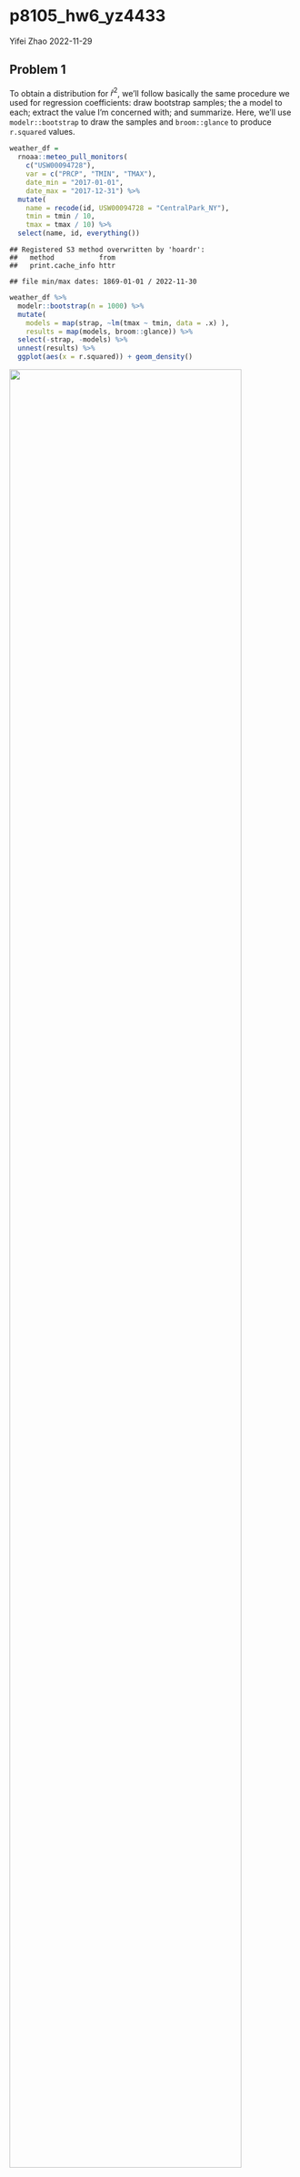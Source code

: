 p8105_hw6_yz4433
================
Yifei Zhao
2022-11-29

## Problem 1

To obtain a distribution for $\hat{r}^2$, we’ll follow basically the
same procedure we used for regression coefficients: draw bootstrap
samples; the a model to each; extract the value I’m concerned with; and
summarize. Here, we’ll use `modelr::bootstrap` to draw the samples and
`broom::glance` to produce `r.squared` values.

``` r
weather_df = 
  rnoaa::meteo_pull_monitors(
    c("USW00094728"),
    var = c("PRCP", "TMIN", "TMAX"), 
    date_min = "2017-01-01",
    date_max = "2017-12-31") %>%
  mutate(
    name = recode(id, USW00094728 = "CentralPark_NY"),
    tmin = tmin / 10,
    tmax = tmax / 10) %>%
  select(name, id, everything())
```

    ## Registered S3 method overwritten by 'hoardr':
    ##   method           from
    ##   print.cache_info httr

    ## file min/max dates: 1869-01-01 / 2022-11-30

``` r
weather_df %>% 
  modelr::bootstrap(n = 1000) %>% 
  mutate(
    models = map(strap, ~lm(tmax ~ tmin, data = .x) ),
    results = map(models, broom::glance)) %>% 
  select(-strap, -models) %>% 
  unnest(results) %>% 
  ggplot(aes(x = r.squared)) + geom_density()
```

<img src="p8105_hw6_yz4433_files/figure-gfm/unnamed-chunk-1-1.png" width="90%" />

In this example, the $\hat{r}^2$ value is high, and the upper bound at 1
may be a cause for the generally skewed shape of the distribution. If we
wanted to construct a confidence interval for $R^2$, we could take the
2.5% and 97.5% quantiles of the estimates across bootstrap samples.
However, because the shape isn’t symmetric, using the mean +/- 1.96
times the standard error probably wouldn’t work well.

We can produce a distribution for $\log(\beta_0 * \beta1)$ using a
similar approach, with a bit more wrangling before we make our plot.

``` r
weather_df %>% 
  modelr::bootstrap(n = 1000) %>% 
  mutate(
    models = map(strap, ~lm(tmax ~ tmin, data = .x) ),
    results = map(models, broom::tidy)) %>% 
  select(-strap, -models) %>% 
  unnest(results) %>% 
  select(id = `.id`, term, estimate) %>% 
  pivot_wider(
    names_from = term, 
    values_from = estimate) %>% 
  rename(beta0 = `(Intercept)`, beta1 = tmin) %>% 
  mutate(log_b0b1 = log(beta0 * beta1)) %>% 
  ggplot(aes(x = log_b0b1)) + geom_density()
```

<img src="p8105_hw6_yz4433_files/figure-gfm/unnamed-chunk-2-1.png" width="90%" />

As with $r^2$, this distribution is somewhat skewed and has some
outliers.

The point of this is not to say you should always use the bootstrap –
it’s possible to establish “large sample” distributions for strange
parameters / values / summaries in a lot of cases, and those are great
to have. But it is helpful to know that there’s a way to do inference
even in tough cases.

## Problem 2

### manipulate data

``` r
hcdata =  read_csv(file = "./data/homicide-data.csv", show_col_types = FALSE) %>% 
  janitor::clean_names() %>% 
  mutate(city_state = paste(city,',',state)) %>% 
  mutate(group = ifelse((disposition == 'Closed by arrest'), 1, 0)) %>%
  filter(!city_state %in% c("Dallas , TX", "Phoenix , AZ", "Kansas City , MO", "Tulsa , AL")) %>% 
  filter(victim_race %in% c("Black", "White")) %>% 
  filter(victim_age != 'Unknown') %>% 
  mutate(victim_age = as.numeric(victim_age))
```

We manipulate data to meet requirements for further analysis.

### glm for Baltimore

``` r
baldata = hcdata %>% 
  filter(city_state == "Baltimore , MD")

glmbal = glm(group ~ victim_age + victim_sex + victim_race, data = baldata, family = binomial)
```

``` r
glmres = glmbal %>% 
  broom::tidy() %>% 
  mutate(OR = exp(estimate)) %>% 
  mutate(ci_low = data.frame(exp(confint.default(glmbal, level = 0.95)))[[1]], ci_high = data.frame(exp(confint.default(glmbal, level = 0.95)))[[2]]) %>% 
  filter(term == "victim_sexMale") %>% 
  select(-5:-1)
glmres
```

    ## # A tibble: 1 × 3
    ##      OR ci_low ci_high
    ##   <dbl>  <dbl>   <dbl>
    ## 1 0.426  0.325   0.558

### glm for each city

``` r
ct = hcdata %>%
  group_by(city_state)
list_ct = group_split(ct)
```

``` r
orci = function(x) {
  glmi = glm(group ~ victim_age + victim_sex + victim_race, data = x, family = binomial)
  glmi %>% 
    broom::tidy() %>% 
    mutate(city_state = x[[1,13]]) %>% 
    mutate(or = exp(estimate)) %>% 
    mutate(ci_low = data.frame(exp(confint.default(glmi, level = 0.95)))[[1]], ci_high = data.frame(exp(confint.default(glmi, level = 0.95)))[[2]]) %>% 
    filter(term == "victim_sexMale") %>%
    select(-5:-1) %>% 
    data.frame()
}
```

``` r
output = map_dfr(list_ct, orci)
output
```

    ##             city_state        or    ci_low   ci_high
    ## 1     Albuquerque , NM 1.7674995 0.8306697 3.7608866
    ## 2         Atlanta , GA 1.0000771 0.6836060 1.4630567
    ## 3       Baltimore , MD 0.4255117 0.3245606 0.5578627
    ## 4     Baton Rouge , LA 0.3814393 0.2092555 0.6953027
    ## 5      Birmingham , AL 0.8700153 0.5742995 1.3179997
    ## 6          Boston , MA 0.6739912 0.3560044 1.2760073
    ## 7         Buffalo , NY 0.5205704 0.2897736 0.9351908
    ## 8       Charlotte , NC 0.8838976 0.5569976 1.4026540
    ## 9         Chicago , IL 0.4100982 0.3359909 0.5005509
    ## 10     Cincinnati , OH 0.3998277 0.2360870 0.6771324
    ## 11       Columbus , OH 0.5324845 0.3782605 0.7495886
    ## 12         Denver , CO 0.4790620 0.2364324 0.9706808
    ## 13        Detroit , MI 0.5823472 0.4622037 0.7337204
    ## 14         Durham , NC 0.8123514 0.3920426 1.6832732
    ## 15     Fort Worth , TX 0.6689803 0.3969429 1.1274535
    ## 16         Fresno , CA 1.3351647 0.5805084 3.0708680
    ## 17        Houston , TX 0.7110264 0.5576740 0.9065485
    ## 18   Indianapolis , IN 0.9187284 0.6794382 1.2422937
    ## 19   Jacksonville , FL 0.7198144 0.5365379 0.9656965
    ## 20      Las Vegas , NV 0.8373078 0.6076789 1.1537086
    ## 21     Long Beach , CA 0.4102163 0.1555176 1.0820480
    ## 22    Los Angeles , CA 0.6618816 0.4581330 0.9562446
    ## 23     Louisville , KY 0.4905546 0.3047235 0.7897119
    ## 24        Memphis , TN 0.7232194 0.5291759 0.9884168
    ## 25          Miami , FL 0.5152379 0.3044860 0.8718632
    ## 26      Milwaukee , wI 0.7271327 0.4987125 1.0601737
    ## 27    Minneapolis , MN 0.9469587 0.4782920 1.8748603
    ## 28      Nashville , TN 1.0342379 0.6847195 1.5621697
    ## 29    New Orleans , LA 0.5849373 0.4217673 0.8112333
    ## 30       New York , NY 0.2623978 0.1379476 0.4991216
    ## 31        Oakland , CA 0.5630819 0.3650953 0.8684340
    ## 32  Oklahoma City , OK 0.9740747 0.6240911 1.5203254
    ## 33          Omaha , NE 0.3824861 0.2029694 0.7207769
    ## 34   Philadelphia , PA 0.4962756 0.3776176 0.6522192
    ## 35     Pittsburgh , PA 0.4307528 0.2651007 0.6999151
    ## 36       Richmond , VA 1.0060520 0.4979572 2.0325857
    ## 37     Sacramento , CA 0.6688418 0.3347180 1.3364962
    ## 38    San Antonio , TX 0.7046200 0.3976620 1.2485211
    ## 39 San Bernardino , CA 0.5003444 0.1712118 1.4621916
    ## 40      San Diego , CA 0.4130248 0.1995247 0.8549795
    ## 41  San Francisco , CA 0.6075362 0.3167940 1.1651114
    ## 42       Savannah , GA 0.8669817 0.4222721 1.7800309
    ## 43      St. Louis , MO 0.7031665 0.5303697 0.9322613
    ## 44       Stockton , CA 1.3517273 0.6211456 2.9416076
    ## 45          Tampa , FL 0.8077029 0.3477583 1.8759697
    ## 46          Tulsa , OK 0.9757694 0.6135935 1.5517210
    ## 47     Washington , DC 0.6901713 0.4683886 1.0169685

### plot of ORs and CIs for each city

``` r
p = ggplot(output, aes(x = reorder(city_state, or), y = or, fill = city_state)) +
  geom_bar(stat = "identity", color = "black", position = position_dodge()) +
  geom_errorbar(aes(ymin = ci_low, ymax = ci_high), width = .2, position = position_dodge(.9)) +
  theme(legend.position = "none") +
  theme(axis.text.x = element_text(angle = 90, hjust = 1)) +
  labs(x = "city name", y = "estimated ORs", title = "ORs and CIs for each city")
print(p)
```

<img src="p8105_hw6_yz4433_files/figure-gfm/unnamed-chunk-9-1.png" width="90%" />

From the plot, we find the estimated OR of city Stockton, CA is the
largest, and that of New York, NY is the lowest. There is a huge gap
between the largest OR and the second largest OR. For confidence
interval, the range of CI of Stockton is the largest, considering the
estimated OR, and that for San Bernardino, CA is also large compared
with other close ORs.

## Problem 3

### load and clean the data

``` r
bwdata =  read_csv(file = "./data/birthweight.csv", show_col_types = FALSE) %>% 
  janitor::clean_names() %>%
  drop_na() %>% 
  mutate(babysex = factor(as.character(babysex)), frace = factor(as.character(frace)), malform = factor(as.character(malform)), mrace = factor(as.character(mrace)))
```

``` r
bwdata %>%
  summarise_all(
    ~ sum(is.na(.))
  )
```

    ## # A tibble: 1 × 20
    ##   babysex bhead blength   bwt delwt fincome frace gaweeks malform menarche
    ##     <int> <int>   <int> <int> <int>   <int> <int>   <int>   <int>    <int>
    ## 1       0     0       0     0     0       0     0       0       0        0
    ## # … with 10 more variables: mheight <int>, momage <int>, mrace <int>,
    ## #   parity <int>, pnumlbw <int>, pnumsga <int>, ppbmi <int>, ppwt <int>,
    ## #   smoken <int>, wtgain <int>

We manipulate data to meet requirements for further analysis.

### my stepwise model

``` r
lmbw = lm(bwt ~ ., data = bwdata)
swboth = step(lmbw, direction = 'both')
```

    ## Start:  AIC=48717.83
    ## bwt ~ babysex + bhead + blength + delwt + fincome + frace + gaweeks + 
    ##     malform + menarche + mheight + momage + mrace + parity + 
    ##     pnumlbw + pnumsga + ppbmi + ppwt + smoken + wtgain
    ## 
    ## 
    ## Step:  AIC=48717.83
    ## bwt ~ babysex + bhead + blength + delwt + fincome + frace + gaweeks + 
    ##     malform + menarche + mheight + momage + mrace + parity + 
    ##     pnumlbw + pnumsga + ppbmi + ppwt + smoken
    ## 
    ## 
    ## Step:  AIC=48717.83
    ## bwt ~ babysex + bhead + blength + delwt + fincome + frace + gaweeks + 
    ##     malform + menarche + mheight + momage + mrace + parity + 
    ##     pnumlbw + ppbmi + ppwt + smoken
    ## 
    ## 
    ## Step:  AIC=48717.83
    ## bwt ~ babysex + bhead + blength + delwt + fincome + frace + gaweeks + 
    ##     malform + menarche + mheight + momage + mrace + parity + 
    ##     ppbmi + ppwt + smoken
    ## 
    ##            Df Sum of Sq       RSS   AIC
    ## - frace     4    124365 320848704 48712
    ## - malform   1      1419 320725757 48716
    ## - ppbmi     1      6346 320730684 48716
    ## - momage    1     28661 320752999 48716
    ## - mheight   1     66886 320791224 48717
    ## - menarche  1    111679 320836018 48717
    ## - ppwt      1    131132 320855470 48718
    ## <none>                  320724338 48718
    ## - fincome   1    193454 320917792 48718
    ## - parity    1    413584 321137922 48721
    ## - mrace     3    868321 321592659 48724
    ## - babysex   1    853796 321578134 48727
    ## - gaweeks   1   4611823 325336161 48778
    ## - smoken    1   5076393 325800732 48784
    ## - delwt     1   8008891 328733230 48823
    ## - blength   1 102050296 422774634 49915
    ## - bhead     1 106535716 427260054 49961
    ## 
    ## Step:  AIC=48711.51
    ## bwt ~ babysex + bhead + blength + delwt + fincome + gaweeks + 
    ##     malform + menarche + mheight + momage + mrace + parity + 
    ##     ppbmi + ppwt + smoken
    ## 
    ##            Df Sum of Sq       RSS   AIC
    ## - malform   1      1447 320850151 48710
    ## - ppbmi     1      6975 320855679 48710
    ## - momage    1     28379 320877083 48710
    ## - mheight   1     69502 320918206 48710
    ## - menarche  1    115708 320964411 48711
    ## - ppwt      1    133961 320982665 48711
    ## <none>                  320848704 48712
    ## - fincome   1    194405 321043108 48712
    ## - parity    1    414687 321263390 48715
    ## + frace     4    124365 320724338 48718
    ## - babysex   1    852133 321700837 48721
    ## - gaweeks   1   4625208 325473911 48772
    ## - smoken    1   5036389 325885093 48777
    ## - delwt     1   8013099 328861802 48817
    ## - mrace     3  13540415 334389119 48885
    ## - blength   1 101995688 422844392 49908
    ## - bhead     1 106662962 427511666 49956
    ## 
    ## Step:  AIC=48709.53
    ## bwt ~ babysex + bhead + blength + delwt + fincome + gaweeks + 
    ##     menarche + mheight + momage + mrace + parity + ppbmi + ppwt + 
    ##     smoken
    ## 
    ##            Df Sum of Sq       RSS   AIC
    ## - ppbmi     1      6928 320857079 48708
    ## - momage    1     28660 320878811 48708
    ## - mheight   1     69320 320919470 48708
    ## - menarche  1    116027 320966177 48709
    ## - ppwt      1    133894 320984044 48709
    ## <none>                  320850151 48710
    ## - fincome   1    193784 321043934 48710
    ## + malform   1      1447 320848704 48712
    ## - parity    1    414482 321264633 48713
    ## + frace     4    124393 320725757 48716
    ## - babysex   1    851279 321701430 48719
    ## - gaweeks   1   4624003 325474154 48770
    ## - smoken    1   5035195 325885346 48775
    ## - delwt     1   8029079 328879230 48815
    ## - mrace     3  13553320 334403471 48883
    ## - blength   1 102009225 422859375 49906
    ## - bhead     1 106675331 427525481 49954
    ## 
    ## Step:  AIC=48707.63
    ## bwt ~ babysex + bhead + blength + delwt + fincome + gaweeks + 
    ##     menarche + mheight + momage + mrace + parity + ppwt + smoken
    ## 
    ##            Df Sum of Sq       RSS   AIC
    ## - momage    1     29211 320886290 48706
    ## - menarche  1    117635 320974714 48707
    ## <none>                  320857079 48708
    ## - fincome   1    195199 321052278 48708
    ## + ppbmi     1      6928 320850151 48710
    ## + malform   1      1400 320855679 48710
    ## - parity    1    412984 321270064 48711
    ## + frace     4    125020 320732060 48714
    ## - babysex   1    850020 321707099 48717
    ## - mheight   1   1078673 321935752 48720
    ## - ppwt      1   2934023 323791103 48745
    ## - gaweeks   1   4621504 325478583 48768
    ## - smoken    1   5039368 325896447 48773
    ## - delwt     1   8024939 328882018 48813
    ## - mrace     3  13551444 334408523 48881
    ## - blength   1 102018559 422875638 49904
    ## - bhead     1 106821342 427678421 49953
    ## 
    ## Step:  AIC=48706.02
    ## bwt ~ babysex + bhead + blength + delwt + fincome + gaweeks + 
    ##     menarche + mheight + mrace + parity + ppwt + smoken
    ## 
    ##            Df Sum of Sq       RSS   AIC
    ## - menarche  1    100121 320986412 48705
    ## <none>                  320886290 48706
    ## - fincome   1    240800 321127090 48707
    ## + momage    1     29211 320857079 48708
    ## + ppbmi     1      7479 320878811 48708
    ## + malform   1      1678 320884612 48708
    ## - parity    1    431433 321317724 48710
    ## + frace     4    124743 320761547 48712
    ## - babysex   1    841278 321727568 48715
    ## - mheight   1   1076739 321963029 48719
    ## - ppwt      1   2913653 323799943 48743
    ## - gaweeks   1   4676469 325562760 48767
    ## - smoken    1   5045104 325931394 48772
    ## - delwt     1   8000672 328886962 48811
    ## - mrace     3  14667730 335554021 48894
    ## - blength   1 101990556 422876847 49902
    ## - bhead     1 106864308 427750598 49952
    ## 
    ## Step:  AIC=48705.38
    ## bwt ~ babysex + bhead + blength + delwt + fincome + gaweeks + 
    ##     mheight + mrace + parity + ppwt + smoken
    ## 
    ##            Df Sum of Sq       RSS   AIC
    ## <none>                  320986412 48705
    ## + menarche  1    100121 320886290 48706
    ## - fincome   1    245637 321232048 48707
    ## + momage    1     11698 320974714 48707
    ## + ppbmi     1      8823 320977589 48707
    ## + malform   1      1884 320984528 48707
    ## - parity    1    422770 321409181 48709
    ## + frace     4    128726 320857686 48712
    ## - babysex   1    846134 321832545 48715
    ## - mheight   1   1012240 321998651 48717
    ## - ppwt      1   2907049 323893461 48743
    ## - gaweeks   1   4662501 325648912 48766
    ## - smoken    1   5073849 326060260 48771
    ## - delwt     1   8137459 329123871 48812
    ## - mrace     3  14683609 335670021 48894
    ## - blength   1 102191779 423178191 49903
    ## - bhead     1 106779754 427766166 49950

``` r
summary(swboth)
```

    ## 
    ## Call:
    ## lm(formula = bwt ~ babysex + bhead + blength + delwt + fincome + 
    ##     gaweeks + mheight + mrace + parity + ppwt + smoken, data = bwdata)
    ## 
    ## Residuals:
    ##      Min       1Q   Median       3Q      Max 
    ## -1097.18  -185.52    -3.39   174.14  2353.44 
    ## 
    ## Coefficients:
    ##               Estimate Std. Error t value Pr(>|t|)    
    ## (Intercept) -6098.8219   137.5463 -44.340  < 2e-16 ***
    ## babysex2       28.5580     8.4549   3.378 0.000737 ***
    ## bhead         130.7770     3.4466  37.944  < 2e-16 ***
    ## blength        74.9471     2.0190  37.120  < 2e-16 ***
    ## delwt           4.1067     0.3921  10.475  < 2e-16 ***
    ## fincome         0.3180     0.1747   1.820 0.068844 .  
    ## gaweeks        11.5925     1.4621   7.929 2.79e-15 ***
    ## mheight         6.5940     1.7849   3.694 0.000223 ***
    ## mrace2       -138.7925     9.9071 -14.009  < 2e-16 ***
    ## mrace3        -74.8868    42.3146  -1.770 0.076837 .  
    ## mrace4       -100.6781    19.3247  -5.210 1.98e-07 ***
    ## parity         96.3047    40.3362   2.388 0.017004 *  
    ## ppwt           -2.6756     0.4274  -6.261 4.20e-10 ***
    ## smoken         -4.8434     0.5856  -8.271  < 2e-16 ***
    ## ---
    ## Signif. codes:  0 '***' 0.001 '**' 0.01 '*' 0.05 '.' 0.1 ' ' 1
    ## 
    ## Residual standard error: 272.3 on 4328 degrees of freedom
    ## Multiple R-squared:  0.7181, Adjusted R-squared:  0.7173 
    ## F-statistic: 848.1 on 13 and 4328 DF,  p-value: < 2.2e-16

We initially create the multiple linear regression (MLR) model using all
the variables as predictors. Finally we decide to apply stepwise method
for the MLR to obtain the optimal model.

### add residuals and predictions

``` r
bwdata %>% 
  modelr::add_predictions(swboth) %>% 
  modelr::add_residuals(swboth) %>% 
  ggplot(aes(x = resid, y = pred)) + geom_point() + ggtitle('residual-fitted')
```

<img src="p8105_hw6_yz4433_files/figure-gfm/unnamed-chunk-13-1.png" width="90%" />

### compare models

``` r
cv_df = crossv_mc(bwdata, 100)
cv_df =
  cv_df %>% 
  mutate(
    train = map(train, as_tibble),
    test = map(test, as_tibble))
cv_df = 
  cv_df %>% 
  mutate(
    my_mod = map(train, ~lm(bwt ~ babysex + bhead + blength + delwt + fincome + gaweeks + mheight + mrace + parity + ppwt + smoken, data = .x)),
    a_mod  = map(train, ~lm(bwt ~ blength + gaweeks, data = .x)),
    b_mod  = map(train, ~lm(bwt ~ bhead + blength + babysex + bhead*blength + bhead*babysex + blength*babysex + bhead*blength*babysex, data = .x))) %>% 
  mutate(
    rmse_my = map2_dbl(my_mod, test, ~rmse(model = .x, data = .y)),
    rmse_a = map2_dbl(a_mod, test, ~rmse(model = .x, data = .y)),
    rmse_b = map2_dbl(b_mod, test, ~rmse(model = .x, data = .y)))
```

### comparison plot

``` r
cv_df %>% 
  select(starts_with("rmse")) %>% 
  pivot_longer(
    everything(),
    names_to = "model", 
    values_to = "rmse",
    names_prefix = "rmse_") %>% 
  mutate(model = fct_inorder(model)) %>% 
  ggplot(aes(x = model, y = rmse)) + geom_violin() + ggtitle('model comparison')
```

<img src="p8105_hw6_yz4433_files/figure-gfm/unnamed-chunk-15-1.png" width="90%" />

I’m mostly focused on RMSE as a way to compare these models, and the
plot above shows the distribution of RMSE values for each candidate
model. We can clearly find that the MLR under stepwise model is the best
among these three models, and model b with interaction factors is better
that the simple MLR of model a.
